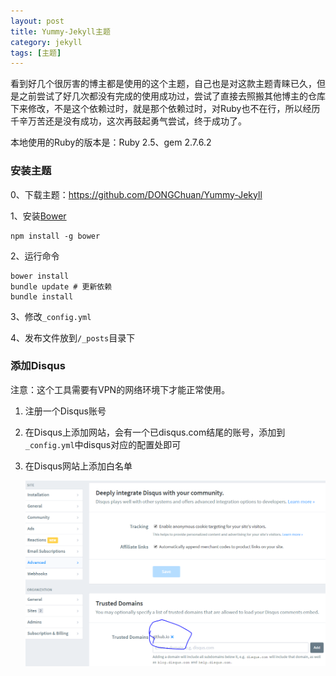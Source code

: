 ```yaml
---
layout: post
title: Yummy-Jekyll主题
category: jekyll
tags: [主题]
---
```




看到好几个很厉害的博主都是使用的这个主题，自己也是对这款主题青睐已久，但是之前尝试了好几次都没有完成的使用成功过，尝试了直接去照搬其他博主的仓库下来修改，不是这个依赖过时，就是那个依赖过时，对Ruby也不在行，所以经历千辛万苦还是没有成功，这次再鼓起勇气尝试，终于成功了。

本地使用的Ruby的版本是：Ruby 2.5、gem 2.7.6.2

### 安装主题

0、下载主题：<https://github.com/DONGChuan/Yummy-Jekyll>

1、安装[Bower](http://bower.io/) 

```
npm install -g bower
```

2、运行命令

```
bower install
bundle update # 更新依赖
bundle install
```

3、修改`_config.yml`

4、发布文件放到`/_posts`目录下

### 添加Disqus

注意：这个工具需要有VPN的网络环境下才能正常使用。

1. 注册一个Disqus账号

2. 在Disqus上添加网站，会有一个已disqus.com结尾的账号，添加到`_config.yml`中disqus对应的配置处即可

3. 在Disqus网站上添加白名单

   ![1559897796774](../assets/images/1559897793753.png)